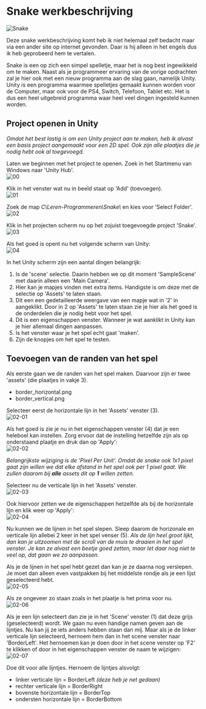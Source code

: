 
# Snake werkbeschrijving

![Snake](Resources/Snake/SnakeFinal.PNG)

Deze snake werkbeschrijving komt heb ik niet helemaal zelf bedacht maar via een ander site op internet gevonden. Daar is hij alleen in het engels dus ik heb geprobeerd hem te vertalen.

Snake is een op zich een simpel spelletje, maar het is nog best ingewikkeld om te maken. Naast als je programmeer ervaring van de vorige opdrachten zal je hier ook met een nieuw programma aan de slag gaan, namelijk Unity. Unity is een programma waarmee spelletjes gemaakt kunnen worden voor de Computer, maar ook voor de PS4, Switch, Telefoon, Tablet etc. Het is dus een heel uitgebreid programma waar heel veel dingen ingesteld kunnen worden.

## Project openen in Unity

_Omdat het best lastig is om een Unity project aan te maken, heb ik alvast een basis project aangemaakt voor een 2D spel. Ook zijn alle plaatjes die je nodig hebt ook al toegevoegd._

Laten we beginnen met het project te openen. Zoek in het Startmenu van Windows naar 'Unity Hub'.  
![00](Resources/Snake/00-UnityHub.PNG)

Klik in het venster wat nu in beeld staat op 'Add' (toevoegen).  
![01](Resources/Snake/01-OpenProject.PNG)

Zoek de map _C\\Leren-Programmeren\\Snake\\_ en kies voor 'Select Folder'.  
![02](Resources/Snake/02-SelectFolder.PNG)

Klik in het projecten scherm nu op het zojuist toegevoegde project 'Snake'.  
![03](Resources/Snake/03-OpenLoadedProject.PNG)

Als het goed is opent nu het volgende scherm van Unity:  
![04](Resources/Snake/04-Unity.PNG)

In het Unity scherm zijn een aantal dingen belangrijk:

1. Is de 'scene' selectie. Daarin hebben we op dit moment 'SampleScene' met daarin alleen een 'Main Camera'.
2. Hier kan je mapjes vinden met extra items. Handigste is om deze met de selectie op 'Assets' te laten staan.
3. Dit een een gedetailleerde weergave van een mapje wat in '2' in aangeklikt. Door in 2 op 'Assets' te laten staan zie je hier als het goed is de onderdelen die je nodig hebt voor het spel.
4. Dit is een eigenschappen venster. Wanneer je wat aanklikt in Unity kan je hier allemaal dingen aanpassen.
5. Is het venster waar je het spel echt gaat 'maken'.
6. Zijn de knopjes om het spel te testen.

## Toevoegen van de randen van het spel

Als eerste gaan we de randen van het spel maken. Daarvoor zijn er twee 'assets' (die plaatjes in vakje 3).
- border_horizontal.png
- border_vertical.png

Selecteer eerst de horizontale lijn in het 'Assets' venster (3).  
![02-01](Resources/Snake/02-01-SelectBorderHorizontal.png)

Als het goed is zie je nu in het eigenschappen venster (4) dat je een heleboel kan instellen.
Zorg ervoor dat de instelling hetzelfde zijn als op onderstaand plaatje en druk dan op 'Apply':  
![02-02](Resources/Snake/02-02-SettingsBorderHorizontal.png)

_Belangrijkste wijziging is de 'Pixel Per Unit'. Omdat de snake ook 1x1 pixel gaat zijn willen we dat elke afstand in het spel ook per 1 pixel gaat. We zullen daarom bij **alle** assets dit op **1** willen zetten._

Selecteer nu de verticale lijn in het 'Assets' venster.  
![02-03](Resources/Snake/02-03-SelectBorderVertical.png)

Ook hiervoor zetten we de eigenschappen hetzelfde als bij de horizontale lijn en klik weer op 'Apply':  
![02-04](Resources/Snake/02-04-SettingsBorderVertical.png)

Nu kunnen we de lijnen in het spel slepen. Sleep daarom de horizonale en verticale lijn allebei 2 keer in het spel venser (5). _Als de lijn heel groot lijkt, dan kan je uitzoomen met de scroll van de muis te draaien in het spel venster. Je kan ze alvast een beetje goed zetten, maar let daar nog niet te veel op, dat gaan we zo aanpassen._  

Als je de lijnen in het spel hebt gezet dan kan je ze daarna nog verslepen. Je moet dan alleen even vastpakken bij het middelste rondje als je een lijst geselecteerd hebt.  
![02-05](Resources/Snake/02-05-Verslepen.png)

Als ze ongeveer zo staan zoals in het plaatje is het prima voor nu.  
![02-06](Resources/Snake/02-06-Hernoemen.PNG)

Als je een lijn selecteert dan zie je in het 'Scene' venster (1) dat deze grijs (geselecteerd) wordt. We gaan nu even handige namen geven aan de lijntjes. Nu kan jij ze iets anders hebben staan dan mij. Maar als je de linker verticale lijn selecteerd, hernoem hem dan in het scene venster naar 'BorderLeft'. Het hernoemen kan je doen door in het scene venster op 'F2' te klikken of door in het eigenschappen venster de naam te wijzigen:  
![02-07](Resources/Snake/02-07-Hernoemen.png)

Doe dit voor alle lijntjes. Hernoem de lijntjes alsvolgt:

- linker verticale lijn = BorderLeft _(deze heb je net gedaan)_
- rechter verticale lijn = BorderRight
- bovenste horizontale lijn = BorderTop
- ondersten horizontale lijn = BorderBottom



